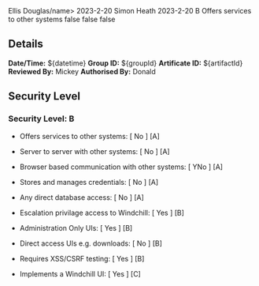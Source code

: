 <wex-security>
    <approval>
        <review>
            <name>Ellis Douglas/name>
            <date>2023-2-20</date>
        </review>
        <approved>             
            <name>Simon Heath</name>
            <date>2023-2-20</date>
        </approved>
    </approval>
    <level>B</level>
    <assessments>
        <level value="A">
            <assessment>
                <desc>Offers services to other systems</desc> 
                <valid>false</valid> 
            </assessment>
        </level>
        <level value="B">
            <assessment>
                <desc></desc> 
                <valid>false</valid> 
            </assessment>
        </level>
        <level value="C">
            <assessment>
                <desc></desc> 
                <valid>false</valid> 
            </assessment>
        </level>
    </assessments>
</wex-security>

## Details

**Date/Time:** ${datetime}
**Group ID:** ${groupId}
**Artificate ID:** ${artifactId}
**Reviewed By:** Mickey
**Authorised By:** Donald

## Security Level

### Security Level: B

+ Offers services to other systems: [ No ] [A]
+ Server to server with other systems: [ No ] [A]
+ Browser based communication with other systems: [ YNo ] [A]
+ Stores and manages credentials: [ No ] [A]
+ Any direct database access: [ No ] [A]

+ Escalation privilage access to Windchill: [ Yes ] [B]
+ Administration Only UIs: [ Yes ] [B]
+ Direct access UIs e.g. downloads: [ No ] [B]
+ Requires XSS/CSRF testing: [ Yes ] [B]

+ Implements a Windchill UI: [ Yes ] [C]



